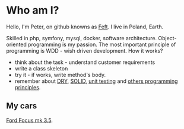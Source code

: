 # Who am I?
Hello, I'm Peter, on github knowns as [Feft](https://github.com/Feft).
I live in Poland, Earth. 

Skilled in php, symfony, mysql, docker, software architecture. Object-oriented programming is my passion. The most important principle of programming is WDD - wish driven development. How it works?

* think about the task - understand customer requirements
* write a class skeleton
* try it - if works, write method's body.
* remember about [DRY](https://en.wikipedia.org/wiki/Don%27t_repeat_yourself), [SOLID](https://en.wikipedia.org/wiki/SOLID), [unit testing](https://en.wikipedia.org/wiki/Unit_testing) and [others programming principles](https://en.wikipedia.org/wiki/Category:Programming_principles).



## My cars
[Ford Focus mk 3.5](https://www.autocentrum.pl/oceny/ford/focus/iii/hatchback-5d-facelifting/silnik-benzynowy-1.5-ecoboost-150km-2014-2018/). 
